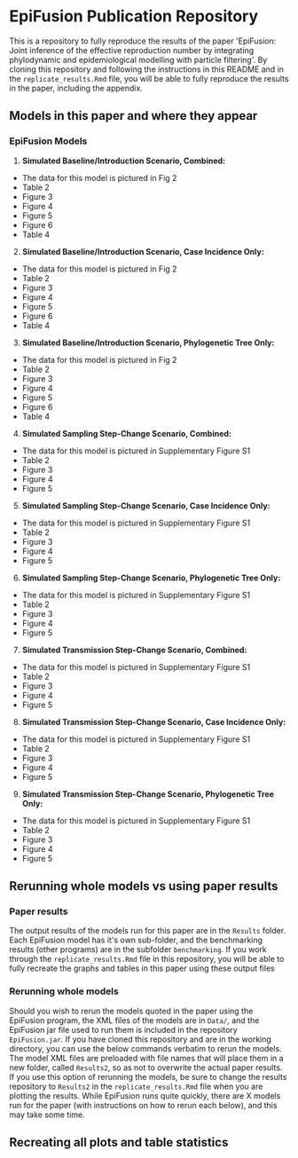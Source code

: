 # EpiFusion Publication Repository
This is a repository to fully reproduce the results of the paper 'EpiFusion: Joint inference of the effective reproduction number by integrating phylodynamic and epidemiological modelling with particle filtering'. By cloning this repository and following the instructions in this README and in the `replicate_results.Rmd` file, you will be able to fully reproduce the results in the paper, including the appendix.

## Models in this paper and where they appear
### EpiFusion Models
1. **Simulated Baseline/Introduction Scenario, Combined:**
* The data for this model is pictured in Fig 2
* Table 2
* Figure 3
* Figure 4
* Figure 5
* Figure 6
* Table 4
2. **Simulated Baseline/Introduction Scenario, Case Incidence Only:** 
* The data for this model is pictured in Fig 2
* Table 2
* Figure 3
* Figure 4
* Figure 5
* Figure 6
* Table 4
3. **Simulated Baseline/Introduction Scenario, Phylogenetic Tree Only:** 
* The data for this model is pictured in Fig 2
* Table 2
* Figure 3
* Figure 4
* Figure 5
* Figure 6
* Table 4
4. **Simulated Sampling Step-Change Scenario, Combined:** 
* The data for this model is pictured in Supplementary Figure S1
* Table 2
* Figure 3
* Figure 4
* Figure 5
5. **Simulated Sampling Step-Change Scenario, Case Incidence Only:** 
* The data for this model is pictured in Supplementary Figure S1
* Table 2
* Figure 3
* Figure 4
* Figure 5
6. **Simulated Sampling Step-Change Scenario, Phylogenetic Tree Only:** 
* The data for this model is pictured in Supplementary Figure S1
* Table 2
* Figure 3
* Figure 4
* Figure 5
7. **Simulated Transmission Step-Change Scenario, Combined:** 
* The data for this model is pictured in Supplementary Figure S1
* Table 2
* Figure 3
* Figure 4
* Figure 5
8. **Simulated Transmission Step-Change Scenario, Case Incidence Only:** 
* The data for this model is pictured in Supplementary Figure S1
* Table 2
* Figure 3
* Figure 4
* Figure 5
9. **Simulated Transmission Step-Change Scenario, Phylogenetic Tree Only:** 
* The data for this model is pictured in Supplementary Figure S1
* Table 2
* Figure 3
* Figure 4
* Figure 5

## Rerunning whole models vs using paper results
### Paper results
The output results of the models run for this paper are in the `Results` folder. Each EpiFusion model has it's own sub-folder, and the benchmarking results (other programs) are in the subfolder `benchmarking`. If you work through the `replicate_results.Rmd` file in this repository, you will be able to fully recreate the graphs and tables in this paper using these output files

### Rerunning whole models
Should you wish to rerun the models quoted in the paper using the EpiFusion program, the XML files of the models are in `Data/`, and the EpiFusion jar file used to run them is included in the repository `EpiFusion.jar`. If you have cloned this repository and are in the working directory, you can use the below commands verbatim to rerun the models. The model XML files are preloaded with file names that will place them in a new folder, called `Results2`, so as not to overwrite the actual paper results. If you use this option of rerunning the models, be sure to change the results repository to `Results2` in the `replicate_results.Rmd` file when you are plotting the results. While EpiFusion runs quite quickly, there are X models run for the paper (with instructions on how to rerun each below), and this may take some time.

## Recreating all plots and table statistics

